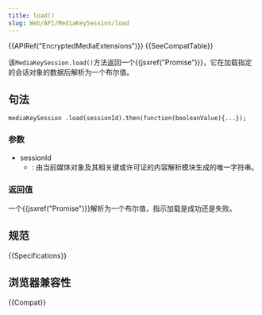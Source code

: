 ```yaml
---
title: load()
slug: Web/API/MediaKeySession/load
---
```


{{APIRef("EncryptedMediaExtensions")}} {{SeeCompatTable}}

该`MediaKeySession.load()`方法返回一个{{jsxref("Promise")}}，它在加载指定的会话对象的数据后解析为一个布尔值。

## 句法

```plain
mediaKeySession .load(sessionId).then(function(booleanValue){...});
```

### 参数

- sessionId
  - : 由当前媒体对象及其相关键或许可证的内容解析模块生成的唯一字符串。

### 返回值

一个{{jsxref("Promise")}}解析为一个布尔值，指示加载是成功还是失败。

## 规范

{{Specifications}}

## 浏览器兼容性

{{Compat}}
